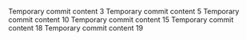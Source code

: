 Temporary commit content 3
Temporary commit content 5
Temporary commit content 10
Temporary commit content 15
Temporary commit content 18
Temporary commit content 19
